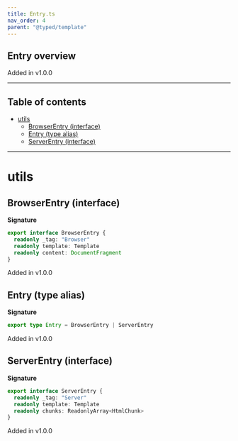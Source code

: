 ```yaml
---
title: Entry.ts
nav_order: 4
parent: "@typed/template"
---
```


## Entry overview

Added in v1.0.0

---

<h2 class="text-delta">Table of contents</h2>

- [utils](#utils)
  - [BrowserEntry (interface)](#browserentry-interface)
  - [Entry (type alias)](#entry-type-alias)
  - [ServerEntry (interface)](#serverentry-interface)

---

# utils

## BrowserEntry (interface)

**Signature**

```ts
export interface BrowserEntry {
  readonly _tag: "Browser"
  readonly template: Template
  readonly content: DocumentFragment
}
```

Added in v1.0.0

## Entry (type alias)

**Signature**

```ts
export type Entry = BrowserEntry | ServerEntry
```

Added in v1.0.0

## ServerEntry (interface)

**Signature**

```ts
export interface ServerEntry {
  readonly _tag: "Server"
  readonly template: Template
  readonly chunks: ReadonlyArray<HtmlChunk>
}
```

Added in v1.0.0
